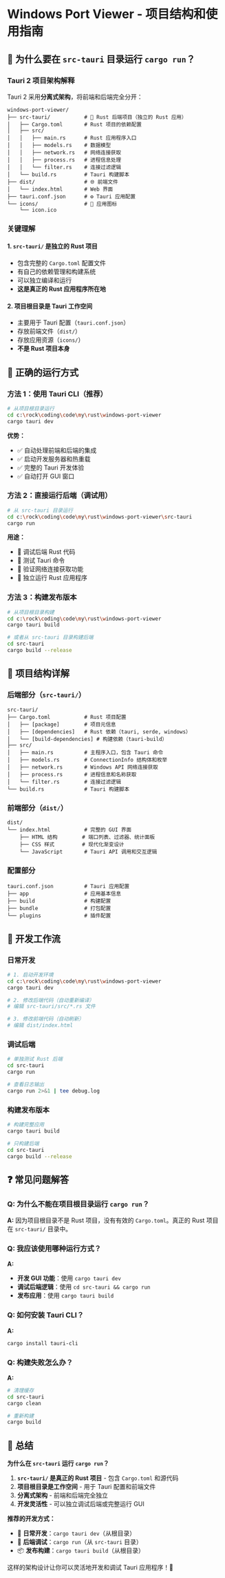 # Windows Port Viewer - 项目结构和使用指南

## 🤔 为什么要在 `src-tauri` 目录运行 `cargo run`？

### **Tauri 2 项目架构解释**

Tauri 2 采用**分离式架构**，将前端和后端完全分开：

```
windows-port-viewer/
├── src-tauri/           # 🦀 Rust 后端项目（独立的 Rust 应用）
│   ├── Cargo.toml       # Rust 项目的依赖配置
│   ├── src/
│   │   ├── main.rs      # Rust 应用程序入口
│   │   ├── models.rs    # 数据模型
│   │   ├── network.rs   # 网络连接获取
│   │   ├── process.rs   # 进程信息处理
│   │   └── filter.rs    # 连接过滤逻辑
│   └── build.rs         # Tauri 构建脚本
├── dist/                # 🌐 前端文件
│   └── index.html       # Web 界面
├── tauri.conf.json      # ⚙️ Tauri 应用配置
└── icons/               # 🎨 应用图标
    └── icon.ico
```

### **关键理解**

#### **1. `src-tauri/` 是独立的 Rust 项目**
- 包含完整的 `Cargo.toml` 配置文件
- 有自己的依赖管理和构建系统
- 可以独立编译和运行
- **这是真正的 Rust 应用程序所在地**

#### **2. 项目根目录是 Tauri 工作空间**
- 主要用于 Tauri 配置（`tauri.conf.json`）
- 存放前端文件（`dist/`）
- 存放应用资源（`icons/`）
- **不是 Rust 项目本身**

## 🚀 正确的运行方式

### **方法 1：使用 Tauri CLI（推荐）**
```bash
# 从项目根目录运行
cd c:\rock\coding\code\my\rust\windows-port-viewer
cargo tauri dev
```

**优势：**
- ✅ 自动处理前端和后端的集成
- ✅ 启动开发服务器和热重载
- ✅ 完整的 Tauri 开发体验
- ✅ 自动打开 GUI 窗口

### **方法 2：直接运行后端（调试用）**
```bash
# 从 src-tauri 目录运行
cd c:\rock\coding\code\my\rust\windows-port-viewer\src-tauri
cargo run
```

**用途：**
- 🔧 调试后端 Rust 代码
- 🔧 测试 Tauri 命令
- 🔧 验证网络连接获取功能
- 🔧 独立运行 Rust 应用程序

### **方法 3：构建发布版本**
```bash
# 从项目根目录构建
cd c:\rock\coding\code\my\rust\windows-port-viewer
cargo tauri build

# 或者从 src-tauri 目录构建后端
cd src-tauri
cargo build --release
```

## 📁 项目结构详解

### **后端部分（`src-tauri/`）**
```
src-tauri/
├── Cargo.toml           # Rust 项目配置
│   ├── [package]        # 项目元信息
│   ├── [dependencies]   # Rust 依赖（tauri, serde, windows）
│   └── [build-dependencies] # 构建依赖（tauri-build）
├── src/
│   ├── main.rs          # 主程序入口，包含 Tauri 命令
│   ├── models.rs        # ConnectionInfo 结构体和枚举
│   ├── network.rs       # Windows API 网络连接获取
│   ├── process.rs       # 进程信息和名称获取
│   └── filter.rs        # 连接过滤逻辑
└── build.rs             # Tauri 构建脚本
```

### **前端部分（`dist/`）**
```
dist/
└── index.html           # 完整的 GUI 界面
    ├── HTML 结构        # 端口列表、过滤器、统计面板
    ├── CSS 样式         # 现代化渐变设计
    └── JavaScript       # Tauri API 调用和交互逻辑
```

### **配置部分**
```
tauri.conf.json          # Tauri 应用配置
├── app                  # 应用基本信息
├── build                # 构建配置
├── bundle               # 打包配置
└── plugins              # 插件配置
```

## 🔧 开发工作流

### **日常开发**
```bash
# 1. 启动开发环境
cd c:\rock\coding\code\my\rust\windows-port-viewer
cargo tauri dev

# 2. 修改后端代码（自动重新编译）
# 编辑 src-tauri/src/*.rs 文件

# 3. 修改前端代码（自动刷新）
# 编辑 dist/index.html
```

### **调试后端**
```bash
# 单独测试 Rust 后端
cd src-tauri
cargo run

# 查看日志输出
cargo run 2>&1 | tee debug.log
```

### **构建发布版本**
```bash
# 构建完整应用
cargo tauri build

# 只构建后端
cd src-tauri
cargo build --release
```

## ❓ 常见问题解答

### **Q: 为什么不能在项目根目录运行 `cargo run`？**
**A:** 因为项目根目录不是 Rust 项目，没有有效的 `Cargo.toml`。真正的 Rust 项目在 `src-tauri/` 目录中。

### **Q: 我应该使用哪种运行方式？**
**A:** 
- **开发 GUI 功能**：使用 `cargo tauri dev`
- **调试后端逻辑**：使用 `cd src-tauri && cargo run`
- **发布应用**：使用 `cargo tauri build`

### **Q: 如何安装 Tauri CLI？**
**A:** 
```bash
cargo install tauri-cli
```

### **Q: 构建失败怎么办？**
**A:** 
```bash
# 清理缓存
cd src-tauri
cargo clean

# 重新构建
cargo build
```

## 🎯 总结

**为什么在 `src-tauri` 运行 `cargo run`？**

1. **`src-tauri/` 是真正的 Rust 项目** - 包含 `Cargo.toml` 和源代码
2. **项目根目录是工作空间** - 用于 Tauri 配置和前端文件
3. **分离式架构** - 前端和后端完全独立
4. **开发灵活性** - 可以独立调试后端或完整运行 GUI

**推荐的开发方式：**
- 🎯 **日常开发**：`cargo tauri dev`（从根目录）
- 🔧 **后端调试**：`cargo run`（从 `src-tauri` 目录）
- 📦 **发布构建**：`cargo tauri build`（从根目录）

这样的架构设计让你可以灵活地开发和调试 Tauri 应用程序！🚀
